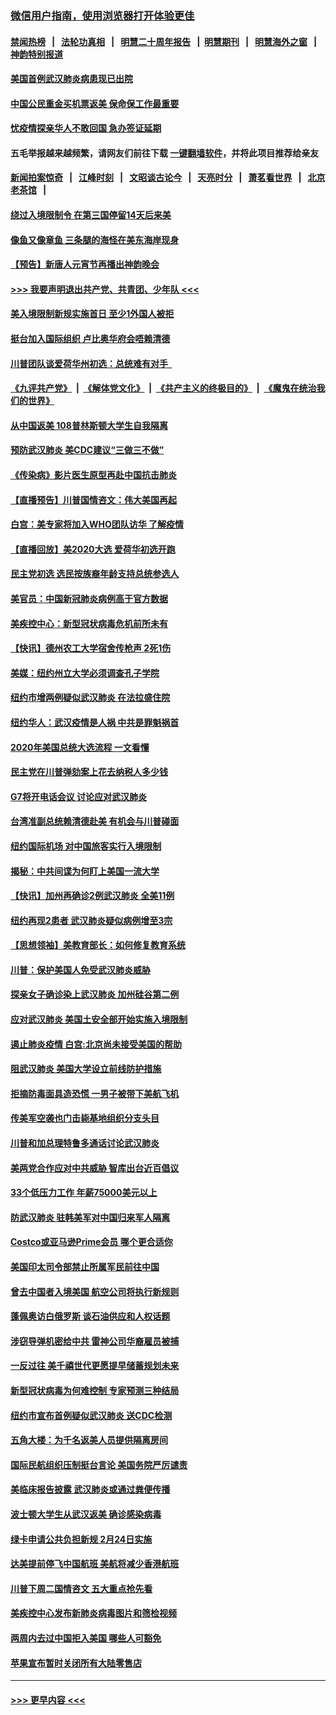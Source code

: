 ### [微信用户指南，使用浏览器打开体验更佳](https://github.com/gfw-breaker/banned-news1/blob/master/indexes/wechat-guide.md?t=0)
#### [禁闻热榜](热点新闻.md?t=0)  &nbsp;&nbsp;|&nbsp;&nbsp; [法轮功真相](https://github.com/gfw-breaker/truth/blob/master/README.md?t=0) &nbsp;&nbsp;|&nbsp;&nbsp; [明慧二十周年报告](https://github.com/gfw-breaker/mh-reports/blob/master/README.md?t=0) &nbsp;&nbsp;|&nbsp;&nbsp;[明慧期刊](https://github.com/gfw-breaker/mh-qikan) &nbsp;&nbsp;|&nbsp;&nbsp; [明慧海外之窗](https://github.com/gfw-breaker/mh-news/blob/master/README.md?t=0) &nbsp;&nbsp;|&nbsp;&nbsp; [神韵特别报道](https://github.com/gfw-breaker/mh-news/blob/master/shenyun.md?t=0)
#### [美国首例武汉肺炎病患现已出院](../pages/nsc412/n11842740.md?t=02042255) 
#### [中国公民重金买机票返美  保命保工作最重要](../pages/nsc412/n11843282.md?t=02042255) 
#### [忧疫情探亲华人不敢回国  急办签证延期](../pages/nsc412/n11843344.md?t=02042255) 
#### 五毛举报越来越频繁，请网友们前往下载 [一键翻墙软件](https://github.com/gfw-breaker/ssr-accounts)，并将此项目推荐给亲友
#### [新闻拍案惊奇](https://github.com/gfw-breaker/banned-news1/blob/master/pages/link4.md) &nbsp;&nbsp;|&nbsp;&nbsp; [江峰时刻](https://github.com/gfw-breaker/banned-news1/blob/master/pages/link4.md) &nbsp;&nbsp;|&nbsp;&nbsp; [文昭谈古论今](https://github.com/gfw-breaker/banned-news1/blob/master/pages/link4.md) &nbsp;&nbsp;|&nbsp;&nbsp; [天亮时分](https://github.com/gfw-breaker/banned-news1/blob/master/pages/link4.md) &nbsp;&nbsp;|&nbsp;&nbsp; [萧茗看世界](https://github.com/gfw-breaker/banned-news1/blob/master/pages/link4.md) &nbsp;&nbsp;|&nbsp;&nbsp; [北京老茶馆](https://github.com/gfw-breaker/banned-news1/blob/master/pages/link4.md) &nbsp;&nbsp;|&nbsp;&nbsp; 
#### [绕过入境限制令  在第三国停留14天后来美](../pages/nsc412/n11843341.md?t=02042255) 
#### [像鱼又像章鱼 三条腿的海怪在美东海岸现身](../pages/nsc412/n11843092.md?t=02042255) 
#### [【预告】新唐人元宵节再播出神韵晚会](../pages/nsc412/n11843192.md?t=02042255) 
#### [>>> 我要声明退出共产党、共青团、少年队 <<<](https://github.com/begood0513/goodnews/blob/master/quit/letter.md) 
#### [美入境限制新规实施首日 至少1外国人被拒](../pages/nsc412/n11843058.md?t=02042255) 
#### [挺台加入国际组织 卢比奥华府会唔赖清德](../pages/nsc412/n11843023.md?t=02042255) 
#### [川普团队谈爱荷华州初选：总统难有对手  ](../pages/nsc412/n11842867.md?t=02042255) 
#### [《九评共产党》](https://github.com/begood0513/9ping.md/blob/master/README.md) &nbsp;|&nbsp; [《解体党文化》](../../../../jtdwh.md/blob/master/README.md)  &nbsp;|&nbsp; [《共产主义的终极目的》](../../../../gczydzjmd.md/blob/master/README.md) &nbsp;|&nbsp; [《魔鬼在统治我们的世界》](../../../../mgztzwmdsj.md/blob/master/README.md) 
#### [从中国返美 108普林斯顿大学生自我隔离](../pages/nsc412/n11842714.md?t=02042255) 
#### [预防武汉肺炎 美CDC建议“三做三不做”](../pages/nsc412/n11842700.md?t=02042255) 
#### [《传染病》影片医生原型再赴中国抗击肺炎](../pages/nsc412/n11842626.md?t=02042255) 
#### [【直播预告】川普国情咨文：伟大美国再起](../pages/nsc412/n11842079.md?t=02042255) 
#### [白宫：美专家将加入WHO团队访华 了解疫情](../pages/nsc412/n11842198.md?t=02042255) 
#### [【直播回放】美2020大选 爱荷华初选开跑](../pages/nsc412/n11841820.md?t=02042255) 
#### [民主党初选 选民按族裔年龄支持总统参选人](../pages/nsc412/n11842239.md?t=02042255) 
#### [美官员：中国新冠肺炎病例高于官方数据](../pages/nsc412/n11842452.md?t=02042255) 
#### [美疾控中心：新型冠状病毒危机前所未有](../pages/nsc412/n11842406.md?t=02042255) 
#### [【快讯】德州农工大学宿舍传枪声 2死1伤](../pages/nsc412/n11842279.md?t=02042255) 
#### [美媒：纽约州立大学必须调查孔子学院](../pages/nsc412/n11840637.md?t=02042255) 
#### [纽约市增两例疑似武汉肺炎 在法拉盛住院](../pages/nsc412/n11840625.md?t=02042255) 
#### [纽约华人：武汉疫情是人祸 中共是罪魁祸首](../pages/nsc412/n11840631.md?t=02042255) 
#### [2020年美国总统大选流程 一文看懂](../pages/nsc412/n11842056.md?t=02042255) 
#### [民主党在川普弹劾案上花去纳税人多少钱](../pages/nsc412/n11841941.md?t=02042255) 
#### [G7将开电话会议 讨论应对武汉肺炎](../pages/nsc412/n11841658.md?t=02042255) 
#### [台湾准副总统赖清德赴美 有机会与川普碰面](../pages/nsc412/n11841332.md?t=02042255) 
#### [纽约国际机场  对中国旅客实行入境限制](../pages/nsc412/n11840619.md?t=02042255) 
#### [揭秘：中共间谍为何盯上美国一流大学](../pages/nsc412/n11840270.md?t=02042255) 
#### [【快讯】加州再确诊2例武汉肺炎 全美11例](../pages/nsc412/n11840339.md?t=02042255) 
#### [纽约再现2患者 武汉肺炎疑似病例增至3宗](../pages/nsc412/n11840010.md?t=02042255) 
#### [【思想领袖】美教育部长：如何修复教育系统](../pages/nsc412/n11690865.md?t=02042255) 
#### [川普：保护美国人免受武汉肺炎威胁](../pages/nsc412/n11839718.md?t=02042255) 
#### [探亲女子确诊染上武汉肺炎 加州硅谷第二例](../pages/nsc412/n11839784.md?t=02042255) 
#### [应对武汉肺炎 美国土安全部开始实施入境限制](../pages/nsc412/n11839729.md?t=02042255) 
#### [遏止肺炎疫情 白宫:北京尚未接受美国的帮助](../pages/nsc412/n11839660.md?t=02042255) 
#### [阻武汉肺炎 美国大学设立前线防护措施](../pages/nsc412/n11839479.md?t=02042255) 
#### [拒摘防毒面具造恐慌 一男子被带下美航飞机](../pages/nsc412/n11839455.md?t=02042255) 
#### [传美军空袭也门击毙基地组织分支头目](../pages/nsc412/n11839210.md?t=02042255) 
#### [川普和加总理特鲁多通话讨论武汉肺炎](../pages/nsc412/n11839128.md?t=02042255) 
#### [美两党合作应对中共威胁 智库出台近百倡议](../pages/nsc412/n11838437.md?t=02042255) 
#### [33个低压力工作 年薪75000美元以上](../pages/nsc412/n11834441.md?t=02042255) 
#### [防武汉肺炎 驻韩美军对中国归来军人隔离](../pages/nsc412/n11838970.md?t=02042255) 
#### [Costco或亚马逊Prime会员 哪个更合适你](../pages/nsc412/n11834459.md?t=02042255) 
#### [美国印太司令部禁止所属军民前往中国](../pages/nsc412/n11838418.md?t=02042255) 
#### [曾去中国者入境美国 航空公司将执行新规则](../pages/nsc412/n11838375.md?t=02042255) 
#### [蓬佩奥访白俄罗斯 谈石油供应和人权话题](../pages/nsc412/n11838242.md?t=02042255) 
#### [涉窃导弹机密给中共 雷神公司华裔雇员被捕](../pages/nsc412/n11838129.md?t=02042255) 
#### [一反过往 美千禧世代更愿提早储蓄规划未来](../pages/nsc412/n11837601.md?t=02042255) 
#### [新型冠状病毒为何难控制 专家预测三种结局](../pages/nsc412/n11838002.md?t=02042255) 
#### [纽约市宣布首例疑似武汉肺炎 送CDC检测](../pages/nsc412/n11837852.md?t=02042255) 
#### [五角大楼：为千名返美人员提供隔离房间](../pages/nsc412/n11837831.md?t=02042255) 
#### [国际民航组织压制挺台言论 美国务院严厉谴责](../pages/nsc412/n11837791.md?t=02042255) 
#### [美临床报告披露 武汉肺炎或通过粪便传播](../pages/nsc412/n11837626.md?t=02042255) 
#### [波士顿大学生从武汉返美 确诊感染病毒](../pages/nsc412/n11837580.md?t=02042255) 
#### [绿卡申请公共负担新规 2月24日实施](../pages/nsc412/n11836634.md?t=02042255) 
#### [达美提前停飞中国航班 美航将减少香港航班](../pages/nsc412/n11837649.md?t=02042255) 
#### [川普下周二国情咨文 五大重点抢先看](../pages/nsc412/n11837512.md?t=02042255) 
#### [美疾控中心发布新肺炎病毒图片和筛检视频](../pages/nsc412/n11837491.md?t=02042255) 
#### [两周内去过中国拒入美国 哪些人可豁免](../pages/nsc412/n11837400.md?t=02042255) 
#### [苹果宣布暂时关闭所有大陆零售店](../pages/nsc412/n11837097.md?t=02042255) 

----
#### [ >>> 更早内容 <<< ](../indexes/nsc412-earlier.md)
